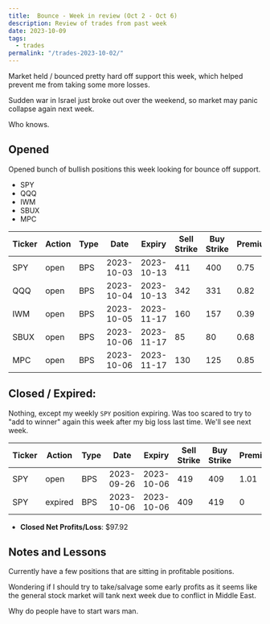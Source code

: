 ```yaml
---
title:  Bounce - Week in review (Oct 2 - Oct 6)
description: Review of trades from past week
date: 2023-10-09
tags:
  - trades
permalink: "/trades-2023-10-02/"
---
```


Market held / bounced pretty hard off support this week, which helped prevent me from taking some more losses.

Sudden war in Israel just broke out over the weekend, so market may panic collapse again next week.

Who knows.  

## Opened

Opened bunch of bullish positions this week looking for bounce off support.

- SPY
- QQQ
- IWM
- SBUX
- MPC

<div class="trade-table weekly full-width">

|**Ticker**|**Action**|**Type**|**Date**|**Expiry**|**Sell Strike**|**Buy Strike**|**Premium**|**Qty**|**Fee**|**Net**|
|---|---|---|---|---|---|---|---|---|---|---|
|SPY|open|BPS|2023-10-03|2023-10-13|411|400|0.75|1|3.06|71.94|
|QQQ|open|BPS|2023-10-04|2023-10-13|342|331|0.82|1|3.06|78.94|
|IWM|open|BPS|2023-10-05|2023-11-17|160|157|0.39|4|5.55|150.45|
|SBUX|open|BPS|2023-10-06|2023-11-17|85|80|0.68|2|1.37|134.63|
|MPC|open|BPS|2023-10-06|2023-11-17|130|125|0.85|1.4|1.37|117.63|

</div>

## Closed / Expired:
Nothing, except my weekly `SPY` position expiring.  Was too scared to try to "add to winner" again this week after my big loss last time.  We'll see next week.

<div class = "trade-table monthly full-width">

|**Ticker**|**Action**|**Type**|**Date**|**Expiry**|**Sell Strike**|**Buy Strike**|**Premium**|**Qty**|**Fee**|**Net**|**Profit/Loss**|
|---|---|---|---|---|---|---|---|---|---|---|---|
|SPY|open|BPS|2023-09-26|2023-10-06|419|409|1.01|1|3.08|97.92|$97.92|
|SPY|expired|BPS|2023-10-06|2023-10-06|409|419|0|1|0|0|


</div>

- **Closed Net Profits/Loss**: $97.92

## Notes and Lessons

Currently have a few positions that are sitting in profitable positions.
   
Wondering if I should try to take/salvage some early profits as it seems like the general stock market will tank next week due to conflict in Middle East.  

Why do people have to start wars man. 






